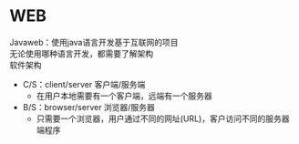 # WEB
Javaweb：使用java语言开发基于互联网的项目  
无论使用哪种语言开发，都需要了解架构  
软件架构
  * C/S：client/server 客户端/服务端
    * 在用户本地需要有一个客户端，远端有一个服务器
  * B/S：browser/server 浏览器/服务器
    * 只需要一个浏览器，用户通过不同的网址(URL)，客户访问不同的服务器端程序
